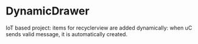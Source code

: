 # DynamicDrawer

IoT based project: items for recyclerview are added dynamically: when uC sends valid message, it is automatically created.
